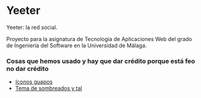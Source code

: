# Yeeter

Yeeter: la red social.

Proyecto para la asignatura de Tecnología de Aplicaciones Web del grado de Ingeniería del Software en la Universidad de Málaga.


### Cosas que hemos usado y hay que dar crédito porque está feo no dar crédito
- [Iconos guapos](https://origin.fontawesome.com/)
- [Tema de sombreados y tal](https://developer.mozilla.org/en-US/docs/Web/CSS/filter-function/drop-shadow)
